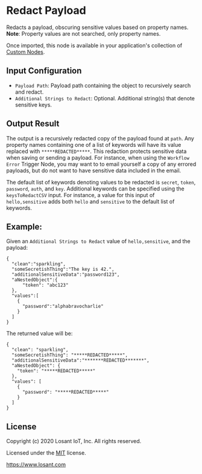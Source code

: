 # Redact Payload

Redacts a payload, obscuring sensitive values based on property names. **Note**: Property values are not searched, only property names.

Once imported, this node is available in your application's collection of [Custom Nodes](https://docs.losant.com/workflows/custom-nodes/overview/).

## Input Configuration

- `Payload Path`: Payload path containing the object to recursively search and redact.
- `Additional Strings to Redact`: Optional. Additional string(s) that denote sensitive keys.

## Output Result

The output is a recursively redacted copy of the payload found at `path`. Any property names containing one of a list of keywords will have its value replaced with `*****REDACTED*****`. This redaction protects sensitive data when saving or sending a payload. For instance, when using the `Workflow Error` Trigger Node, you may want to to email yourself a copy of any errored payloads, but do not want to have sensitive data included in the email.

The default list of keywords denoting values to be redacted is `secret`, `token`, `password`, `auth`, and `key`. Additional keywords can be specified using the `keysToRedactCSV` input. For instance, a value for this input of `hello,sensitive` adds both `hello` and `sensitive` to the default list of keywords.

## Example:

Given an `Additional Strings to Redact` value of `hello,sensitive`, and the payload:

```
{
  "clean":"sparkling",
  "someSecretishThing":"The key is 42.",
  "additionalSensitiveData":"password123",
  "aNestedObject":{
      "token": "abc123"
  },
  "values":[
    {
      "password":"alphabravocharlie"
    }
  ]
}
```

The returned value will be:

```
{
  "clean": "sparkling",
  "someSecretishThing": "*****REDACTED*****",
  "additionalSensitiveData":"*******REDACTED*******",
  "aNestedObject": {
    "token": "*****REDACTED*****"
  },
  "values": [
    {
      "password": "*****REDACTED*****"
    }
  ]
}
```

## License

Copyright (c) 2020 Losant IoT, Inc. All rights reserved.

Licensed under the [MIT](https://github.com/Losant/losant-templates/blob/master/LICENSE.txt) license.

https://www.losant.com